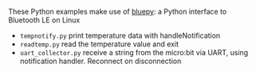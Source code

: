These Python examples make use of [bluepy](https://github.com/IanHarvey/bluepy): a Python interface to Bluetooth LE on Linux

* `tempnotify.py` print temperature data with handleNotification
* `readtemp.py` read the temperature value and exit
* `uart_collector.py` receive a string from the micro:bit via UART, using notification handler. Reconnect on disconnection
